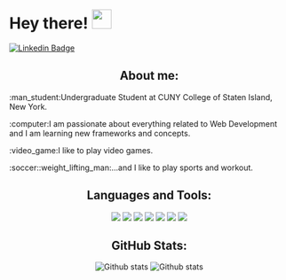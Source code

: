 # Hey there! <img src="https://raw.githubusercontent.com/MartinHeinz/MartinHeinz/master/wave.gif" width="35px"/>

[![Linkedin Badge](https://img.shields.io/badge/-BolaGhaly-blue?style=flat-square&logo=Linkedin&logoColor=white&link=https://www.linkedin.com/in/bolaghaly63/)](https://www.linkedin.com/in/bolaghaly63/)

<h2 class="text-center">About me:</h2>

  <p>:man_student:Undergraduate Student at CUNY College of Staten Island, New York.</p>
  <p>:computer:I am passionate about everything related to Web Development and I am learning new frameworks and concepts.</p>
  <p>:video_game:I like to play video games.</p>
  <p>:soccer::weight_lifting_man:...and I like to play sports and workout.</p>

<div class="text-center">
  <h2>Languages and Tools:</h2>
  <div>
    <code><img src="https://img.shields.io/badge/HTML5-E34F26?style=for-the-badge&logo=html5&logoColor=white"></code>
    <code><img src="https://img.shields.io/badge/CSS3-1572B6?style=for-the-badge&logo=css3&logoColor=white"></code>
    <code><img src="https://img.shields.io/badge/JavaScript-323330?style=for-the-badge&logo=javascript&logoColor=F7DF1E"></code>
    <code><img src="https://img.shields.io/badge/C%2B%2B-00599C?style=for-the-badge&logo=c%2B%2B&logoColor=white"></code>
    <code><img src="https://img.shields.io/badge/Python-3670A0?style=for-the-badge&logo=python&logoColor=white"></code>
    <code><img src="https://img.shields.io/badge/Git-F54D27?style=for-the-badge&logo=git&logoColor=white"></code>
    <code><img src="https://img.shields.io/badge/GitHub-000000?style=for-the-badge&logo=github&logoColor=white"></code>
  </div>

  <h2>GitHub Stats:</h2>

  ![Github stats](https://github-readme-stats.vercel.app/api?username=BolaGhaly&show_icons=true&theme=dark)
  ![Github stats](https://github-readme-stats.vercel.app/api/top-langs/?username=BolaGhaly&theme=dark)

</div>


<style>
  .text-center {
    text-align: center;
  }
</style>